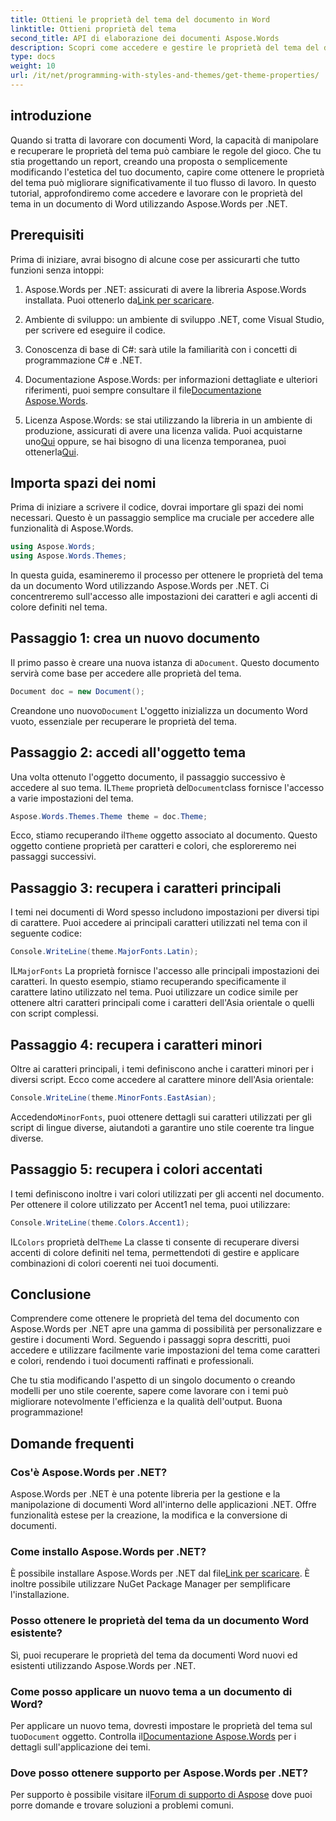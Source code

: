 ```yaml
---
title: Ottieni le proprietà del tema del documento in Word
linktitle: Ottieni proprietà del tema
second_title: API di elaborazione dei documenti Aspose.Words
description: Scopri come accedere e gestire le proprietà del tema del documento in Word utilizzando Aspose.Words per .NET. Impara a recuperare caratteri e colori con la nostra guida.
type: docs
weight: 10
url: /it/net/programming-with-styles-and-themes/get-theme-properties/
---
```

## introduzione

Quando si tratta di lavorare con documenti Word, la capacità di manipolare e recuperare le proprietà del tema può cambiare le regole del gioco. Che tu stia progettando un report, creando una proposta o semplicemente modificando l'estetica del tuo documento, capire come ottenere le proprietà del tema può migliorare significativamente il tuo flusso di lavoro. In questo tutorial, approfondiremo come accedere e lavorare con le proprietà del tema in un documento di Word utilizzando Aspose.Words per .NET.

## Prerequisiti

Prima di iniziare, avrai bisogno di alcune cose per assicurarti che tutto funzioni senza intoppi:

1.  Aspose.Words per .NET: assicurati di avere la libreria Aspose.Words installata. Puoi ottenerlo da[Link per scaricare](https://releases.aspose.com/words/net/).

2. Ambiente di sviluppo: un ambiente di sviluppo .NET, come Visual Studio, per scrivere ed eseguire il codice.

3. Conoscenza di base di C#: sarà utile la familiarità con i concetti di programmazione C# e .NET.

4.  Documentazione Aspose.Words: per informazioni dettagliate e ulteriori riferimenti, puoi sempre consultare il file[Documentazione Aspose.Words](https://reference.aspose.com/words/net/).

5. Licenza Aspose.Words: se stai utilizzando la libreria in un ambiente di produzione, assicurati di avere una licenza valida. Puoi acquistarne uno[Qui](https://purchase.aspose.com/buy) oppure, se hai bisogno di una licenza temporanea, puoi ottenerla[Qui](https://purchase.aspose.com/temporary-license/).

## Importa spazi dei nomi

Prima di iniziare a scrivere il codice, dovrai importare gli spazi dei nomi necessari. Questo è un passaggio semplice ma cruciale per accedere alle funzionalità di Aspose.Words.

```csharp
using Aspose.Words;
using Aspose.Words.Themes;
```

In questa guida, esamineremo il processo per ottenere le proprietà del tema da un documento Word utilizzando Aspose.Words per .NET. Ci concentreremo sull'accesso alle impostazioni dei caratteri e agli accenti di colore definiti nel tema.

## Passaggio 1: crea un nuovo documento

 Il primo passo è creare una nuova istanza di a`Document`. Questo documento servirà come base per accedere alle proprietà del tema.

```csharp
Document doc = new Document();
```

 Creandone uno nuovo`Document` L'oggetto inizializza un documento Word vuoto, essenziale per recuperare le proprietà del tema.

## Passaggio 2: accedi all'oggetto tema

 Una volta ottenuto l'oggetto documento, il passaggio successivo è accedere al suo tema. IL`Theme` proprietà del`Document`class fornisce l'accesso a varie impostazioni del tema.

```csharp
Aspose.Words.Themes.Theme theme = doc.Theme;
```

 Ecco, stiamo recuperando il`Theme` oggetto associato al documento. Questo oggetto contiene proprietà per caratteri e colori, che esploreremo nei passaggi successivi.

## Passaggio 3: recupera i caratteri principali

I temi nei documenti di Word spesso includono impostazioni per diversi tipi di carattere. Puoi accedere ai principali caratteri utilizzati nel tema con il seguente codice:

```csharp
Console.WriteLine(theme.MajorFonts.Latin);
```

 IL`MajorFonts` La proprietà fornisce l'accesso alle principali impostazioni dei caratteri. In questo esempio, stiamo recuperando specificamente il carattere latino utilizzato nel tema. Puoi utilizzare un codice simile per ottenere altri caratteri principali come i caratteri dell'Asia orientale o quelli con script complessi.

## Passaggio 4: recupera i caratteri minori

Oltre ai caratteri principali, i temi definiscono anche i caratteri minori per i diversi script. Ecco come accedere al carattere minore dell'Asia orientale:

```csharp
Console.WriteLine(theme.MinorFonts.EastAsian);
```

 Accedendo`MinorFonts`, puoi ottenere dettagli sui caratteri utilizzati per gli script di lingue diverse, aiutandoti a garantire uno stile coerente tra lingue diverse.

## Passaggio 5: recupera i colori accentati

I temi definiscono inoltre i vari colori utilizzati per gli accenti nel documento. Per ottenere il colore utilizzato per Accent1 nel tema, puoi utilizzare:

```csharp
Console.WriteLine(theme.Colors.Accent1);
```

 IL`Colors` proprietà del`Theme` La classe ti consente di recuperare diversi accenti di colore definiti nel tema, permettendoti di gestire e applicare combinazioni di colori coerenti nei tuoi documenti.

## Conclusione

Comprendere come ottenere le proprietà del tema del documento con Aspose.Words per .NET apre una gamma di possibilità per personalizzare e gestire i documenti Word. Seguendo i passaggi sopra descritti, puoi accedere e utilizzare facilmente varie impostazioni del tema come caratteri e colori, rendendo i tuoi documenti raffinati e professionali.

Che tu stia modificando l'aspetto di un singolo documento o creando modelli per uno stile coerente, sapere come lavorare con i temi può migliorare notevolmente l'efficienza e la qualità dell'output. Buona programmazione!

## Domande frequenti

### Cos'è Aspose.Words per .NET?

Aspose.Words per .NET è una potente libreria per la gestione e la manipolazione di documenti Word all'interno delle applicazioni .NET. Offre funzionalità estese per la creazione, la modifica e la conversione di documenti.

### Come installo Aspose.Words per .NET?

 È possibile installare Aspose.Words per .NET dal file[Link per scaricare](https://releases.aspose.com/words/net/). È inoltre possibile utilizzare NuGet Package Manager per semplificare l'installazione.

### Posso ottenere le proprietà del tema da un documento Word esistente?

Sì, puoi recuperare le proprietà del tema da documenti Word nuovi ed esistenti utilizzando Aspose.Words per .NET.

### Come posso applicare un nuovo tema a un documento di Word?

 Per applicare un nuovo tema, dovresti impostare le proprietà del tema sul tuo`Document` oggetto. Controlla il[Documentazione Aspose.Words](https://reference.aspose.com/words/net/) per i dettagli sull'applicazione dei temi.

### Dove posso ottenere supporto per Aspose.Words per .NET?

 Per supporto è possibile visitare il[Forum di supporto di Aspose](https://forum.aspose.com/c/words/8) dove puoi porre domande e trovare soluzioni a problemi comuni.